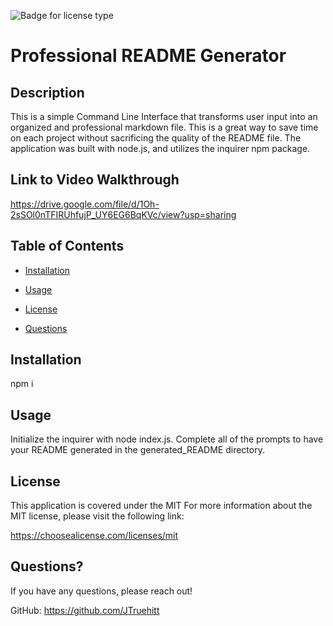 
  ![Badge for license type](https://img.shields.io/badge/license-MIT-green)


  # Professional README Generator

  ## Description
   This is a simple Command Line Interface that transforms user input into an organized and professional markdown file. This is a great way to save time on each project without sacrificing the quality of the README file. The application was built with node.js, and utilizes the inquirer npm package. 

  ## Link to Video Walkthrough
  https://drive.google.com/file/d/1Oh-2sSOl0nTFIRUhfujP_UY6EG6BqKVc/view?usp=sharing
  
  ## Table of Contents
  
  * [Installation](#installation)
  
  * [Usage](#usage)
  
  * [License](#license)
  
  * [Questions](#questions)
  
  ## Installation
  npm i
  
  ## Usage
  Initialize the inquirer with node index.js. Complete all of the prompts to have your README generated in the generated_README directory. 
  
## License
This application is covered under the MIT
For more information about the MIT license, please visit the following link:

  https://choosealicense.com/licenses/mit

  ## Questions?
  If you have any questions, please reach out!
  
GitHub: https://github.com/JTruehitt
